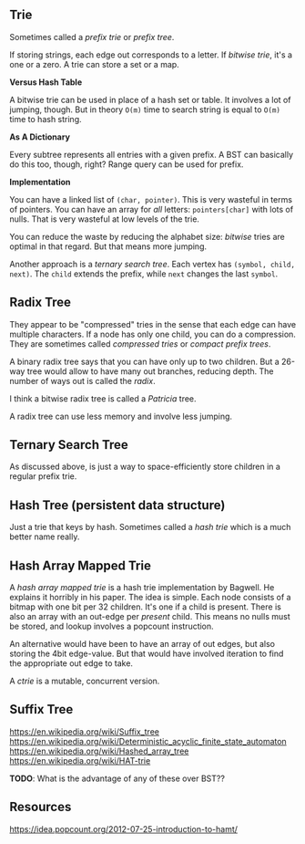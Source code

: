 ## Trie

Sometimes called a *prefix trie* or *prefix tree*.

If storing strings, each edge out corresponds to a letter. If *bitwise
trie*, it's a one or a zero. A trie can store a set or a map.

**Versus Hash Table**

A bitwise trie can be used in place of a hash set or table. It
involves a lot of jumping, though. But in theory `O(m)` time to search
string is equal to `O(m)` time to hash string.

**As A Dictionary**

Every subtree represents all entries with a given prefix. A BST can
basically do this too, though, right? Range query can be used for
prefix.

**Implementation**

You can have a linked list of `(char, pointer)`. This is very wasteful
in terms of pointers. You can have an array for *all* letters:
`pointers[char]` with lots of nulls. That is very wasteful at low
levels of the trie.

You can reduce the waste by reducing the alphabet size: *bitwise*
tries are optimal in that regard. But that means more jumping.

Another approach is a *ternary search tree*. Each vertex has `(symbol,
child, next)`. The `child` extends the prefix, while `next` changes
the last `symbol`.

## Radix Tree

They appear to be "compressed" tries in the sense that each edge can
have multiple characters. If a node has only one child, you can do a
compression. They are sometimes called *compressed tries* or *compact
prefix trees*.

A binary radix tree says that you can have only up to two
children. But a 26-way tree would allow to have many out branches,
reducing depth. The number of ways out is called the *radix*.

I think a bitwise radix tree is called a *Patricia* tree.

A radix tree can use less memory and involve less jumping.

## Ternary Search Tree

As discussed above, is just a way to space-efficiently store children
in a regular prefix trie.

## Hash Tree (persistent data structure)

Just a trie that keys by hash. Sometimes called a *hash trie* which is
a much better name really.

## Hash Array Mapped Trie

A *hash array mapped trie* is a hash trie implementation by
Bagwell. He explains it horribly in his paper. The idea is
simple. Each node consists of a bitmap with one bit per 32
children. It's one if a child is present. There is also an array with
an out-edge per *present* child. This means no nulls must be stored,
and lookup involves a popcount instruction.

An alternative would have been to have an array of out edges, but also
storing the 4bit edge-value. But that would have involved iteration to
find the appropriate out edge to take.

A *ctrie* is a mutable, concurrent version.

## Suffix Tree

https://en.wikipedia.org/wiki/Suffix_tree
https://en.wikipedia.org/wiki/Deterministic_acyclic_finite_state_automaton
https://en.wikipedia.org/wiki/Hashed_array_tree
https://en.wikipedia.org/wiki/HAT-trie

**TODO**: What is the advantage of any of these over BST??

## Resources

https://idea.popcount.org/2012-07-25-introduction-to-hamt/
